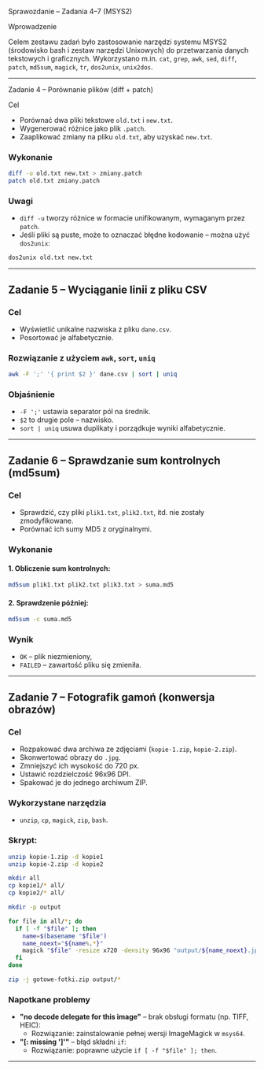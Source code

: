 
Sprawozdanie – Zadania 4–7 (MSYS2)

Wprowadzenie

Celem zestawu zadań było zastosowanie narzędzi systemu MSYS2 (środowisko bash i zestaw narzędzi Unixowych) do przetwarzania danych tekstowych i graficznych. Wykorzystano m.in. `cat`, `grep`, `awk`, `sed`, `diff`, `patch`, `md5sum`, `magick`, `tr`, `dos2unix`, `unix2dos`.

---

Zadanie 4 – Porównanie plików (diff + patch)

Cel

- Porównać dwa pliki tekstowe `old.txt` i `new.txt`.
- Wygenerować różnice jako plik `.patch`.
- Zaaplikować zmiany na pliku `old.txt`, aby uzyskać `new.txt`.

### Wykonanie

```bash
diff -u old.txt new.txt > zmiany.patch
patch old.txt zmiany.patch
```

### Uwagi

- `diff -u` tworzy różnice w formacie unifikowanym, wymaganym przez `patch`.
- Jeśli pliki są puste, może to oznaczać błędne kodowanie – można użyć `dos2unix`:

```bash
dos2unix old.txt new.txt
```

---

## Zadanie 5 – Wyciąganie linii z pliku CSV

### Cel

- Wyświetlić unikalne nazwiska z pliku `dane.csv`.
- Posortować je alfabetycznie.

### Rozwiązanie z użyciem `awk`, `sort`, `uniq`

```bash
awk -F ';' '{ print $2 }' dane.csv | sort | uniq
```

### Objaśnienie

- `-F ';'` ustawia separator pól na średnik.
- `$2` to drugie pole – nazwisko.
- `sort | uniq` usuwa duplikaty i porządkuje wyniki alfabetycznie.

---

## Zadanie 6 – Sprawdzanie sum kontrolnych (md5sum)

### Cel

- Sprawdzić, czy pliki `plik1.txt`, `plik2.txt`, itd. nie zostały zmodyfikowane.
- Porównać ich sumy MD5 z oryginalnymi.

### Wykonanie

#### 1. Obliczenie sum kontrolnych:

```bash
md5sum plik1.txt plik2.txt plik3.txt > suma.md5
```

#### 2. Sprawdzenie później:

```bash
md5sum -c suma.md5
```

### Wynik

- `OK` – plik niezmieniony,
- `FAILED` – zawartość pliku się zmieniła.

---

## Zadanie 7 – Fotografik gamoń (konwersja obrazów)

### Cel

- Rozpakować dwa archiwa ze zdjęciami (`kopie-1.zip`, `kopie-2.zip`).
- Skonwertować obrazy do `.jpg`.
- Zmniejszyć ich wysokość do 720 px.
- Ustawić rozdzielczość 96x96 DPI.
- Spakować je do jednego archiwum ZIP.

### Wykorzystane narzędzia

- `unzip`, `cp`, `magick`, `zip`, `bash`.

### Skrypt:

```bash
unzip kopie-1.zip -d kopie1
unzip kopie-2.zip -d kopie2

mkdir all
cp kopie1/* all/
cp kopie2/* all/

mkdir -p output

for file in all/*; do
  if [ -f "$file" ]; then
    name=$(basename "$file")
    name_noext="${name%.*}"
    magick "$file" -resize x720 -density 96x96 "output/${name_noext}.jpg"
  fi
done

zip -j gotowe-fotki.zip output/*
```

### Napotkane problemy

- **"no decode delegate for this image"** – brak obsługi formatu (np. TIFF, HEIC):
  - Rozwiązanie: zainstalowanie pełnej wersji ImageMagick w `msys64`.
- **"[: missing ']'"** – błąd składni `if`:
  - Rozwiązanie: poprawne użycie `if [ -f "$file" ]; then`.

---
